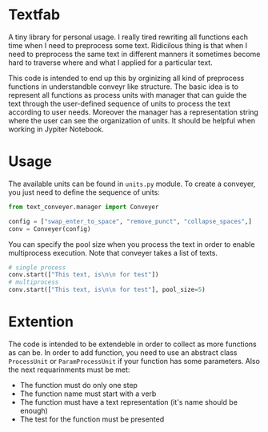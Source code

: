 # Textfab


A tiny library for personal usage. I really tired rewriting all functions each time when I need to preprocess some text. Ridicilous thing is that when I need to preprocess the same text in different manners it sometimes become hard to traverse where and what I applied for a particular text. 

This code is intended to end up this by orginizing all kind of preprocess functions in understandble conveyr like structure. The basic idea is to represent all functions as process units with manager that can guide the text through the user-defined sequence of units to process the text according to user needs. Moreover the manager has a representation string where the user can see the organization of units. It should be helpful when working in Jypiter Notebook.

# Usage

The available units can be found in `units.py` module. To create a conveyer, you just need to define the sequence of units:
```python
from text_conveyer.manager import Conveyer

config = ["swap_enter_to_space", "remove_punct", "collapse_spaces",]
conv = Conveyer(config)
```

You can specify the pool size when you process the text in order to enable multiprocess execution. Note that conveyer takes a list of texts.
```python
# single process
conv.start(["This text, is\n\n for test"])
# multiprocess
conv.start(["This text, is\n\n for test"], pool_size=5)
```

# Extention

The code is intended to be extendeble in order to collect as more functions as can be. In order to add function, you need to use an abstract class `ProcessUnit` or `ParamProcessUnit` if your function has some parameters. Also the next requarinments must be met:

* The function must do only one step
* The function name must start with a verb
* The function must have a text representation (it's name should be enough)
* The test for the function must be presented 
